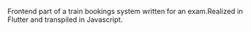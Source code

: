 Frontend part of a train bookings system written for an exam.Realized in Flutter and transpiled in Javascript.
